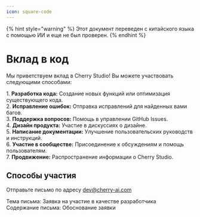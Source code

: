 ```yaml
---
icon: square-code
---
```


{% hint style="warning" %}
Этот документ переведен с китайского языка с помощью ИИ и еще не был проверен.
{% endhint %}

# Вклад в код

Мы приветствуем вклад в Cherry Studio! Вы можете участвовать следующими способами:

1\. **Разработка кода:** Создание новых функций или оптимизация существующего кода.  
2\. **Исправление ошибок:** Отправка исправлений для найденных вами багов.  
3\. **Поддержка вопросов:** Помощь в управлении GitHub Issues.  
4\. **Дизайн продукта:** Участие в дискуссиях о дизайне.  
5\. **Написание документации:** Улучшение пользовательских руководств и инструкций.  
6\. **Участие в сообществе:** Присоединение к обсуждениям и помощь пользователям.  
7\. **Продвижение:** Распространение информации о Cherry Studio.  

## Способы участия

Отправьте письмо по адресу [dev@cherry-ai.com](mailto:dev@cherry-ai.com?subject=申请成为开发者&body=申请理由)

Тема письма: Заявка на участие в качестве разработчика  
Содержание письма: Обоснование заявки